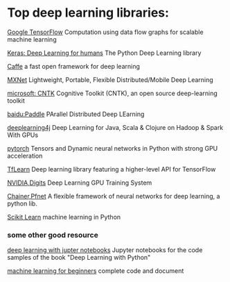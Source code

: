 
# Top deep learning libraries:

[Google TensorFlow](https://github.com/tensorflow/tensorflow) Computation using data flow graphs for scalable machine learning

[Keras: Deep Learning for humans](https://github.com/keras-team/keras) The Python Deep Learning library

[Caffe](https://github.com/BVLC/caffe)  a fast open framework for deep learning

[MXNet](https://github.com/apache/incubator-mxnet)  Lightweight, Portable, Flexible Distributed/Mobile Deep Learning

[microsoft: CNTK](https://github.com/Microsoft/CNTK) Cognitive Toolkit (CNTK), an open source deep-learning toolkit

[baidu:Paddle](https://github.com/PaddlePaddle/Paddle) PArallel Distributed Deep LEarning

[deeplearning4j](https://github.com/deeplearning4j/deeplearning4j) Deep Learning for Java, Scala & Clojure on Hadoop & Spark With GPUs

[pytorch](https://github.com/pytorch/pytorch) Tensors and Dynamic neural networks in Python with strong GPU acceleration

[TfLearn](https://github.com/tflearn/tflearn) Deep learning library featuring a higher-level API for TensorFlow

[NVIDIA,Digits](https://github.com/NVIDIA/DIGITS) Deep Learning GPU Training System

[Chainer,Pfnet](https://github.com/chainer/chainer) A flexible framework of neural networks for deep learning, a python lib.

[Scikit Learn](https://github.com/scikit-learn/scikit-learn)  machine learning in Python



### some other good resource

[deep learning with jupter notebooks](https://github.com/lianzeng/deep-learning-with-python-notebooks)  Jupyter notebooks for the code samples of the book "Deep Learning with Python"

[machine learning for beginners](https://github.com/lianzeng/ML-Tutorial-Experiment) complete code and document
